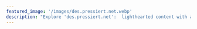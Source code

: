```yaml
---
featured_image: '/images/des.pressiert.net.webp'
description: "Explore 'des.pressiert.net':  lighthearted content with a Bavarian twist. Enjoy humorous articles, whimsical illustrations, and a relaxed vibe, perfect for a fun break from the rush."
---
```

